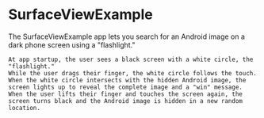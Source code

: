 # SurfaceViewExample

The SurfaceViewExample app lets you search for an Android image on a dark phone screen using a "flashlight."

    At app startup, the user sees a black screen with a white circle, the "flashlight."
    While the user drags their finger, the white circle follows the touch.
    When the white circle intersects with the hidden Android image, the screen lights up to reveal the complete image and a "win" message.
    When the user lifts their finger and touches the screen again, the screen turns black and the Android image is hidden in a new random location.

